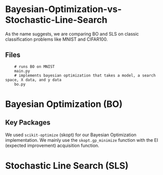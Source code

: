 # Bayesian-Optimization-vs-Stochastic-Line-Search

As the name suggests, we are comparing BO and SLS on classic classification problems like MNIST and CIFAR100.

## Files

```
    # runs BO on MNIST
    main.py
    # implements bayesian optimization that takes a model, a search space, X data, and y data
    bo.py
```

# Bayesian Optimization (BO)

## Key Packages

We used `scikit-optimize` (skopt) for our Bayesian Optimization implementation. We mainly use the `skopt.gp_minimize` function with the EI (expected improvement) acquisition function.

# Stochastic Line Search (SLS)
